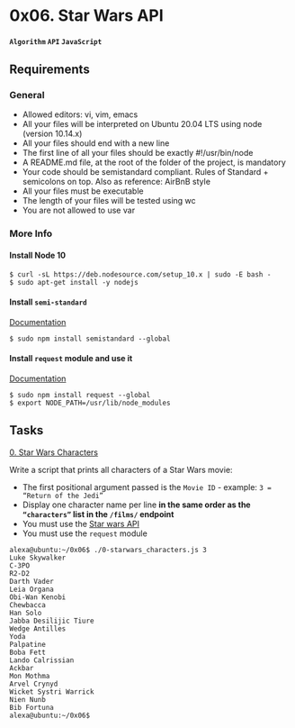 # 0x06. Star Wars API
#### `Algorithm` `API` `JavaScript`

## Requirements
### General
* Allowed editors: vi, vim, emacs
* All your files will be interpreted on Ubuntu 20.04 LTS using node (version 10.14.x)
* All your files should end with a new line
* The first line of all your files should be exactly #!/usr/bin/node
* A README.md file, at the root of the folder of the project, is mandatory
* Your code should be semistandard compliant. Rules of Standard + semicolons on top. Also as reference: AirBnB style
* All your files must be executable
* The length of your files will be tested using wc
* You are not allowed to use var

### More Info
#### Install Node 10
```
$ curl -sL https://deb.nodesource.com/setup_10.x | sudo -E bash -
$ sudo apt-get install -y nodejs
```
#### Install `semi-standard`
[Documentation](https://github.com/standard/semistandard)
```
$ sudo npm install semistandard --global
```

#### Install `request` module and use it
[Documentation](https://github.com/request/request)
```
$ sudo npm install request --global
$ export NODE_PATH=/usr/lib/node_modules
```

## Tasks

[0. Star Wars Characters](./0-starwars_characters.js)

Write a script that prints all characters of a Star Wars movie:

* The first positional argument passed is the `Movie ID` - example: `3 = “Return of the Jedi”`
* Display one character name per line **in the same order as the `“characters”` list in the `/films/` endpoint**
* You must use the [Star wars API](https://swapi-api.alx-tools.com/)
* You must use the `request` module
```
alexa@ubuntu:~/0x06$ ./0-starwars_characters.js 3
Luke Skywalker
C-3PO
R2-D2
Darth Vader
Leia Organa
Obi-Wan Kenobi
Chewbacca
Han Solo
Jabba Desilijic Tiure
Wedge Antilles
Yoda
Palpatine
Boba Fett
Lando Calrissian
Ackbar
Mon Mothma
Arvel Crynyd
Wicket Systri Warrick
Nien Nunb
Bib Fortuna
alexa@ubuntu:~/0x06$
```
